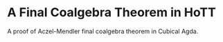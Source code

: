 # A Final Coalgebra Theorem in HoTT

A proof of Aczel-Mendler final coalgebra theorem in Cubical Agda.
